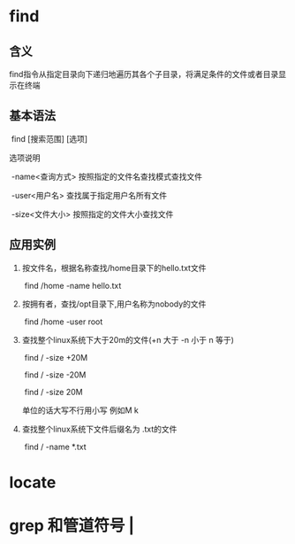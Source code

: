 # find

## 含义

​	find指令从指定目录向下递归地遍历其各个子目录，将满足条件的文件或者目录显示在终端

## 基本语法

​	find [搜索范围] [选项]

选项说明

​	-name<查询方式>	 按照指定的文件名查找模式查找文件

​	-user<用户名> 		 查找属于指定用户名所有文件

​	-size<文件大小>		按照指定的文件大小查找文件

## 应用实例

 1. 按文件名，根据名称查找/home目录下的hello.txt文件

    ​	find /home -name hello.txt

 2. 按拥有者，查找/opt目录下,用户名称为nobody的文件

    ​	find /home -user root

 3. 查找整个linux系统下大于20m的文件(+n 大于 -n 小于 n 等于)

    ​	find  / -size +20M
    
    ​	find  / -size -20M
    
    ​	find  / -size 20M
    
    单位的话大写不行用小写 例如M k
    
 4. 查找整个linux系统下文件后缀名为 .txt的文件

    ​	find / -name *.txt

# locate

# grep 和管道符号 |